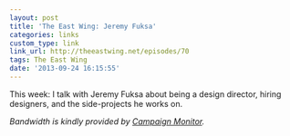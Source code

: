 ```yaml
---
layout: post
title: 'The East Wing: Jeremy Fuksa'
categories: links
custom_type: link
link_url: http://theeastwing.net/episodes/70
tags: The East Wing
date: '2013-09-24 16:15:55'
---
```

This week: I talk with Jeremy Fuksa about being a design director, hiring designers, and the side-projects he works on.

*Bandwidth is kindly provided by [Campaign Monitor](http://www.campaignmonitor.com/).*